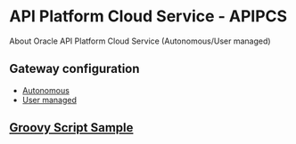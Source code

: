 # API Platform Cloud Service - APIPCS

About Oracle API Platform Cloud Service (Autonomous/User managed)

## Gateway configuration

- [Autonomous](./Gateway/HowToInstallGateway4APIPCS.md)
- [User managed](./Gateway/HowToInstallGateway4APIPCS-UM.md)

## [Groovy Script Sample](../api-groovy/README.md)
